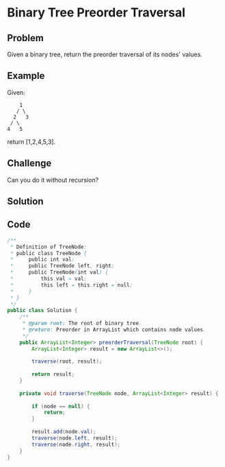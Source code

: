 Binary Tree Preorder Traversal
===


Problem
-------

Given a binary tree, return the preorder traversal of its nodes' values.

Example
-------

Given:
    
        1
       / \
      2   3
     / \
    4   5

return [1,2,4,5,3].


Challenge
---------

Can you do it without recursion?

Solution
--------

Code
----

```java
/**
 * Definition of TreeNode:
 * public class TreeNode {
 *     public int val;
 *     public TreeNode left, right;
 *     public TreeNode(int val) {
 *         this.val = val;
 *         this.left = this.right = null;
 *     }
 * }
 */
public class Solution {
    /**
     * @param root: The root of binary tree.
     * @return: Preorder in ArrayList which contains node values.
     */
    public ArrayList<Integer> preorderTraversal(TreeNode root) {
        ArrayList<Integer> result = new ArrayList<>();
        
        traverse(root, result);
        
        return result;
    }
    
    private void traverse(TreeNode node, ArrayList<Integer> result) {
        
        if (node == null) {
            return;
        }
        
        result.add(node.val);
        traverse(node.left, result);
        traverse(node.right, result);
    }
}
```